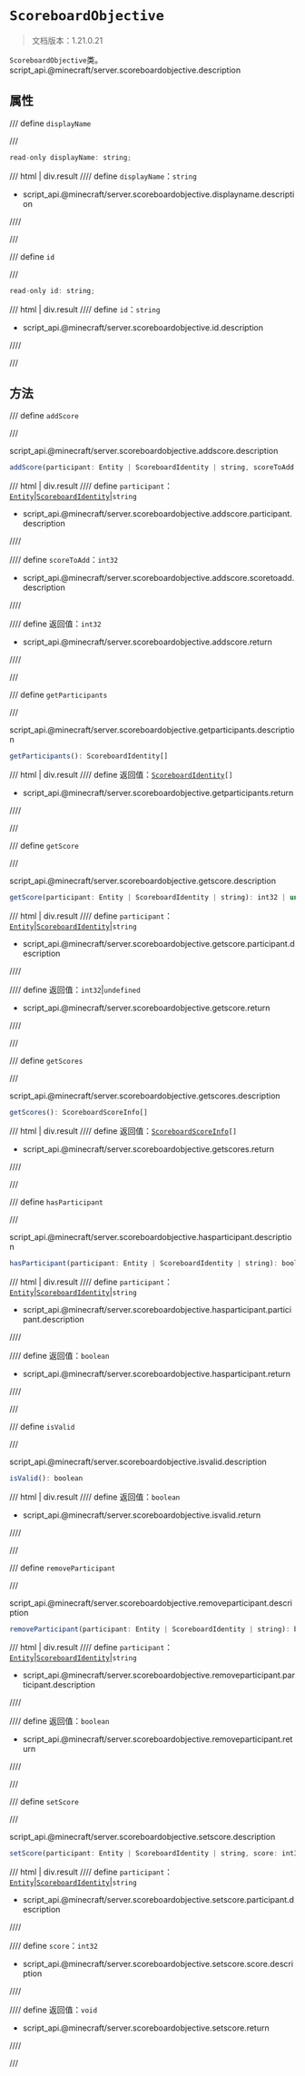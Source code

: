# `ScoreboardObjective`

> 文档版本：1.21.0.21

`ScoreboardObjective`类。script_api.@minecraft/server.scoreboardobjective.description

## 属性

/// define
`displayName`


///

```js
read-only displayName: string;
```

/// html | div.result
//// define
`displayName`：`string`

- script_api.@minecraft/server.scoreboardobjective.displayname.description


////

///


/// define
`id`


///

```js
read-only id: string;
```

/// html | div.result
//// define
`id`：`string`

- script_api.@minecraft/server.scoreboardobjective.id.description


////

///


## 方法

/// define
`addScore`


///

script_api.@minecraft/server.scoreboardobjective.addscore.description

```js
addScore(participant: Entity | ScoreboardIdentity | string, scoreToAdd: int32): int32
```

/// html | div.result
//// define
`participant`：[`Entity`](./entity.md)|[`ScoreboardIdentity`](./scoreboardidentity.md)|`string`

- script_api.@minecraft/server.scoreboardobjective.addscore.participant.description


////

//// define
`scoreToAdd`：`int32`

- script_api.@minecraft/server.scoreboardobjective.addscore.scoretoadd.description


////

//// define
返回值：`int32`

- script_api.@minecraft/server.scoreboardobjective.addscore.return


////

///


/// define
`getParticipants`


///

script_api.@minecraft/server.scoreboardobjective.getparticipants.description

```js
getParticipants(): ScoreboardIdentity[]
```

/// html | div.result
//// define
返回值：<code><a href="../scoreboardidentity/">ScoreboardIdentity</a>[]</code>

- script_api.@minecraft/server.scoreboardobjective.getparticipants.return


////

///


/// define
`getScore`


///

script_api.@minecraft/server.scoreboardobjective.getscore.description

```js
getScore(participant: Entity | ScoreboardIdentity | string): int32 | undefined
```

/// html | div.result
//// define
`participant`：[`Entity`](./entity.md)|[`ScoreboardIdentity`](./scoreboardidentity.md)|`string`

- script_api.@minecraft/server.scoreboardobjective.getscore.participant.description


////

//// define
返回值：`int32`|`undefined`

- script_api.@minecraft/server.scoreboardobjective.getscore.return


////

///


/// define
`getScores`


///

script_api.@minecraft/server.scoreboardobjective.getscores.description

```js
getScores(): ScoreboardScoreInfo[]
```

/// html | div.result
//// define
返回值：<code><a href="../scoreboardscoreinfo/">ScoreboardScoreInfo</a>[]</code>

- script_api.@minecraft/server.scoreboardobjective.getscores.return


////

///


/// define
`hasParticipant`


///

script_api.@minecraft/server.scoreboardobjective.hasparticipant.description

```js
hasParticipant(participant: Entity | ScoreboardIdentity | string): boolean
```

/// html | div.result
//// define
`participant`：[`Entity`](./entity.md)|[`ScoreboardIdentity`](./scoreboardidentity.md)|`string`

- script_api.@minecraft/server.scoreboardobjective.hasparticipant.participant.description


////

//// define
返回值：`boolean`

- script_api.@minecraft/server.scoreboardobjective.hasparticipant.return


////

///


/// define
`isValid`


///

script_api.@minecraft/server.scoreboardobjective.isvalid.description

```js
isValid(): boolean
```

/// html | div.result
//// define
返回值：`boolean`

- script_api.@minecraft/server.scoreboardobjective.isvalid.return


////

///


/// define
`removeParticipant`


///

script_api.@minecraft/server.scoreboardobjective.removeparticipant.description

```js
removeParticipant(participant: Entity | ScoreboardIdentity | string): boolean
```

/// html | div.result
//// define
`participant`：[`Entity`](./entity.md)|[`ScoreboardIdentity`](./scoreboardidentity.md)|`string`

- script_api.@minecraft/server.scoreboardobjective.removeparticipant.participant.description


////

//// define
返回值：`boolean`

- script_api.@minecraft/server.scoreboardobjective.removeparticipant.return


////

///


/// define
`setScore`


///

script_api.@minecraft/server.scoreboardobjective.setscore.description

```js
setScore(participant: Entity | ScoreboardIdentity | string, score: int32): void
```

/// html | div.result
//// define
`participant`：[`Entity`](./entity.md)|[`ScoreboardIdentity`](./scoreboardidentity.md)|`string`

- script_api.@minecraft/server.scoreboardobjective.setscore.participant.description


////

//// define
`score`：`int32`

- script_api.@minecraft/server.scoreboardobjective.setscore.score.description


////

//// define
返回值：`void`

- script_api.@minecraft/server.scoreboardobjective.setscore.return


////

///

